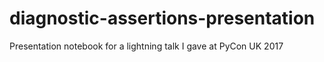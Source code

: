 # diagnostic-assertions-presentation
Presentation notebook for a lightning talk I gave at PyCon UK 2017
